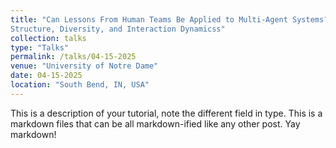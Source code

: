 ```yaml
---
title: "Can Lessons From Human Teams Be Applied to Multi-Agent Systems? The Role of
Structure, Diversity, and Interaction Dynamicss"
collection: talks
type: "Talks"
permalink: /talks/04-15-2025
venue: "University of Notre Dame"
date: 04-15-2025
location: "South Bend, IN, USA"
---
```


This is a description of your tutorial, note the different field in type. This is a markdown files that can be all markdown-ified like any other post. Yay markdown!
